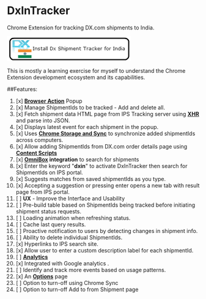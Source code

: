 DxInTracker
===========

Chrome Extension for tracking DX.com shipments to India.

<a href="https://chrome.google.com/webstore/detail/dx-shipment-tracker-for-i/kcdlapnkooffcjoamidhdbbcepoibbdj" target="_blank">
<img src="https://raw.githubusercontent.com/nirmaljpatel/DxInTracker/master/other_assets/Install%20Button.png" alt="Install button for DX Shipment Tracker for India">
</a>

This is mostly a learning exercise for myself to understand the Chrome Extension development ecosystem and its capabilities.

##Features:
1. [x] [**Browser Action**](https://developer.chrome.com/extensions/browserAction) Popup
  1. [x] Manage ShipmentIds to be tracked - Add and delete all.
  2. [x] Fetch shipment data HTML page from IPS Tracking server using [**XHR**](https://developer.chrome.com/extensions/xhr) and parse into JSON.
  3. [x] Displays latest event for each shipment in the popup.
2. [x] Uses [**Chrome Storage and Sync**](https://developer.chrome.com/extensions/storage) to synchronize added shipmentIds across computers.
3. [x] Allow adding ShipmentIds from DX.com order details page using [**Content Scripts**](https://developer.chrome.com/extensions/content_scripts)
4. [x] **[OmniBox](https://developer.chrome.com/extensions/omnibox) integration** to search for shipments
  1. [x] Enter the keyword "**dxin**" to activate DxInTracker then search for ShipmentIds on IPS portal.
  2. [x] Suggests matches from saved shipmentIds as you type.
  3. [x] Accepting a suggestion or pressing enter opens a new tab with result page from IPS portal.
5. [ ] **UX** - Improve the Interface and Usability
  1. [ ] Pre-build table based on ShipmentIds being tracked before initiating shipment status requests.
  2. [ ] Loading animation when refreshing status.
  3. [ ] Cache last query results.
  4. [ ] Proactive notification to users by detecting changes in shipment info.
  5. [ ] Ability to delete individual ShipmentIds.
  6. [x] Hyperlinks to IPS search site.
  7. [x] Allow user to enter a custom description label for each shipmentId.
6. [ ] [**Analytics**](https://developer.chrome.com/apps/analytics)
  1. [x] Integrated with Google analytics .
  2. [ ] Identify and track more events based on usage patterns.
7. [x] An [**Options**](https://developer.chrome.com/extensions/options) page
  1. [ ] Option to turn-off using Chrome Sync
  2. [ ] Option to turn-off Add to from Shipment page

